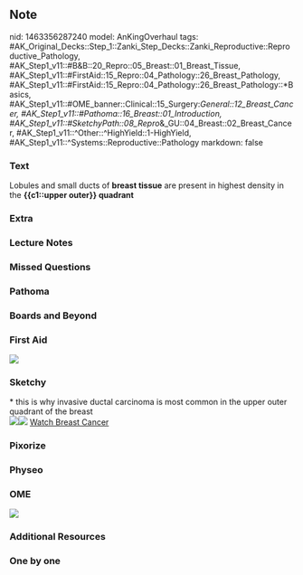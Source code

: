 ## Note
nid: 1463356287240
model: AnKingOverhaul
tags: #AK_Original_Decks::Step_1::Zanki_Step_Decks::Zanki_Reproductive::Reproductive_Pathology, #AK_Step1_v11::#B&B::20_Repro::05_Breast::01_Breast_Tissue, #AK_Step1_v11::#FirstAid::15_Repro::04_Pathology::26_Breast_Pathology, #AK_Step1_v11::#FirstAid::15_Repro::04_Pathology::26_Breast_Pathology::*Basics, #AK_Step1_v11::#OME_banner::Clinical::15_Surgery:_General::12_Breast_Cancer, #AK_Step1_v11::#Pathoma::16_Breast::01_Introduction, #AK_Step1_v11::#SketchyPath::08_Repro_&_GU::04_Breast::02_Breast_Cancer, #AK_Step1_v11::^Other::^HighYield::1-HighYield, #AK_Step1_v11::^Systems::Reproductive::Pathology
markdown: false

### Text
<div>
  Lobules and small ducts of <b>breast tissue</b> are present in
  highest density in the <b>{{c1::upper outer}} quadrant</b>
</div>

### Extra


### Lecture Notes


### Missed Questions


### Pathoma


### Boards and Beyond


### First Aid
<img src="tmpSXcXAr.png">

### Sketchy
<div>
  * this is why invasive ductal carcinoma is most common in the
  upper outer quadrant of the breast
</div><img src=
"31.%20Invasive%20Ductal%20Carcinoma%20Painless%20Fixed%20Hard%20Mass.jpg"><img src="Complete%20Image.jpg">
<a href=
"https://dashboard.sketchy.com/study/medical/courses/medical-pathophysiology/units/medical-pathophysiology-reproductive-gu/videos/medical-pathophysiology-reproductive-and-gu-breast-breast-cancer?utm_source=anki&utm_medium=partnership&utm_campaign=february_update&utm_content=medical">
Watch Breast Cancer</a>

### Pixorize


### Physeo


### OME
<div class="ome-widget">
  <a href=
  "https://onlinemeded.org/spa/surgery-general/breast-cancer/acquire?ref=anki">
  <img src="_OME_AnkiFlashcards_Lesson_6.png"></a>
</div>

### Additional Resources


### One by one

